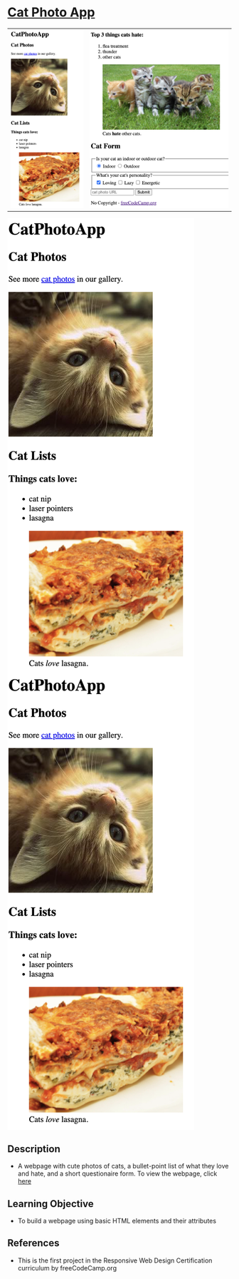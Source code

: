 # [Cat Photo App](https://vincentz-42.github.io/freecodecamp/CatPhotoApp/)

| | |
| ---| --- |
| [![CatPhotoApp1](CatPhotoApp1.png)](#) | [![CatPhotoApp2](CatPhotoApp2.png)](#) |

<div>
  <img src="CatPhotoApp1.png" style="display:block">
  <img src="CatPhotoApp1.png" style="display:block">
</div>

## Description
* A webpage with cute photos of cats, a bullet-point list of what they love and hate, and a short questionaire form. To view the webpage, click <a href="https://vincentz-42.github.io/freecodecamp/CatPhotoApp/" target="_blank">here</a>


## Learning Objective
* To build a webpage using basic HTML elements and their attributes

## References
* This is the first project in the Responsive Web Design Certification curriculum by freeCodeCamp.org
